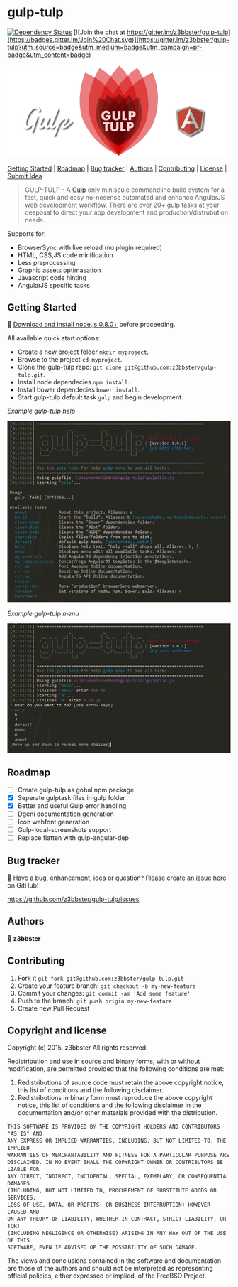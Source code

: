 # gulp-tulp

[![Dependency Status](https://gemnasium.com/z3bbster/gulp-tulp.svg)](https://gemnasium.com/z3bbster/gulp-tulp) [![Join the chat at https://gitter.im/z3bbster/gulp-tulp](https://badges.gitter.im/Join%20Chat.svg)](https://gitter.im/z3bbster/gulp-tulp?utm_source=badge&utm_medium=badge&utm_campaign=pr-badge&utm_content=badge)

![logo](gulptulp/media/gt-github-logo.png)

[Getting Started](#getting-started) | [Roadmap](#roadmap)  | [Bug tracker](#bug-tracker) | [Authors](#authors) | [Contributing](#contributing) | [License](#copyright-and-license) | [Submit Idea](https://github.com/z3bbster/gulp-tulp/issues)

> GULP-TULP - A [Gulp](http://gulpjs.com/) only miniscule commandline build system for a fast, quick and easy no-nosense automated and enhance AngularJS web development workflow. There are over 20+ gulp tasks at your desposal to direct your app development and production/distrubution needs. 

Supports for:
+ BrowserSync with live reload (no plugin required)
+ HTML, CSS,JS code minification
+ Less preprocessing
+ Graphic assets optimasation
+ Javascript code hinting
+ AngularJS specific tasks

## Getting Started

:wrench: [Download and install node.js 0.8.0+](http://nodejs.org/download/) before proceeding.

All available quick start options: 

+ Create a new project folder `mkdir myproject`.
+ Browse to the project `cd myproject`.
+ Clone the gulp-tulp repo: `git clone git@github.com:z3bbster/gulp-tulp.git`.
+ Install node dependecies `npm install`.
+ Install bower dependecies `bower install`.
+ Start gulp-tulp default task `gulp` and begin development.

*Example gulp-tulp help*

![logo](gulptulp/media/gt-help.jpg)

*Example gulp-tulp menu*

![logo](gulptulp/media/gt-menu.jpg)

## Roadmap

- [ ] Create gulp-tulp as gobal npm package 
- [x] Seperate gulptask files in gulp folder
- [x] Better and useful Gulp error handling
- [ ] Dgeni documentation generation
- [ ] Icon webfont generation
- [ ] Gulp-local-screenshots support
- [ ] Replace flatten with gulp-angular-dep

## Bug tracker

:postbox: Have a bug, enhancement, idea or question? Please create an issue here on GitHub!

https://github.com/z3bbster/gulp-tulp/issues

## Authors

:busts_in_silhouette: **z3bbster**

## Contributing

1. Fork it `git fork git@github.com:z3bbster/gulp-tulp.git`
2. Create your feature branch: `git checkout -b my-new-feature`
3. Commit your changes: `git commit -am 'Add some feature'`
4. Push to the branch: `git push origin my-new-feature`
5. Create new Pull Request

## Copyright and license

Copyright (c) 2015, z3bbster
All rights reserved.

Redistribution and use in source and binary forms, with or without
modification, are permitted provided that the following conditions are met:

1. Redistributions of source code must retain the above copyright notice, this
   list of conditions and the following disclaimer. 
2. Redistributions in binary form must reproduce the above copyright notice,
   this list of conditions and the following disclaimer in the documentation
   and/or other materials provided with the distribution.

```
THIS SOFTWARE IS PROVIDED BY THE COPYRIGHT HOLDERS AND CONTRIBUTORS "AS IS" AND
ANY EXPRESS OR IMPLIED WARRANTIES, INCLUDING, BUT NOT LIMITED TO, THE IMPLIED
WARRANTIES OF MERCHANTABILITY AND FITNESS FOR A PARTICULAR PURPOSE ARE
DISCLAIMED. IN NO EVENT SHALL THE COPYRIGHT OWNER OR CONTRIBUTORS BE LIABLE FOR
ANY DIRECT, INDIRECT, INCIDENTAL, SPECIAL, EXEMPLARY, OR CONSEQUENTIAL DAMAGES
(INCLUDING, BUT NOT LIMITED TO, PROCUREMENT OF SUBSTITUTE GOODS OR SERVICES;
LOSS OF USE, DATA, OR PROFITS; OR BUSINESS INTERRUPTION) HOWEVER CAUSED AND
ON ANY THEORY OF LIABILITY, WHETHER IN CONTRACT, STRICT LIABILITY, OR TORT
(INCLUDING NEGLIGENCE OR OTHERWISE) ARISING IN ANY WAY OUT OF THE USE OF THIS
SOFTWARE, EVEN IF ADVISED OF THE POSSIBILITY OF SUCH DAMAGE.
```

The views and conclusions contained in the software and documentation are those
of the authors and should not be interpreted as representing official policies, 
either expressed or implied, of the FreeBSD Project.
